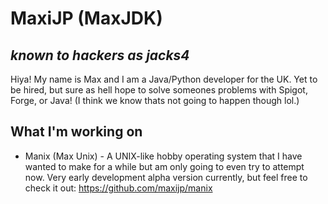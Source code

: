 # MaxiJP (MaxJDK)
## _known to hackers as jacks4_

Hiya! My name is Max and I am a Java/Python developer for the UK. Yet to be hired, but sure as hell hope to solve someones problems with Spigot, Forge, or Java! (I think we know thats not going to happen though lol.)

## What I'm working on
- Manix (Max Unix) - A UNIX-like hobby operating system that I have wanted to make for a while but am only going to even try to attempt now. Very early development alpha version currently, but feel free to check it out: https://github.com/maxijp/manix
<!--
- max.btw - A bunch of linked websties as an ecosystem to try and challenge myself with WebX and Napture stuff. Check out WebX: https://github.com/face-hh/webx
 --->
<!--
## What I'm working on
- Malux - A linux distro with full support for everything that I need like Kubernetes, Docker, Java 8, and other fun shit.
- MaxPvP-Essentials (Spigot/Paper); not really working on this one right now, but will probably upload the source code if you really want to see the shitty hell-hole it really is (I've warned you, and yes everything is in the main class...)
--->

<!---
MaxiJP/MaxiJP is a ✨ special ✨ repository because its `README.md` (this file) appears on your GitHub profile.
You can click the Preview link to take a look at your changes.
--->
